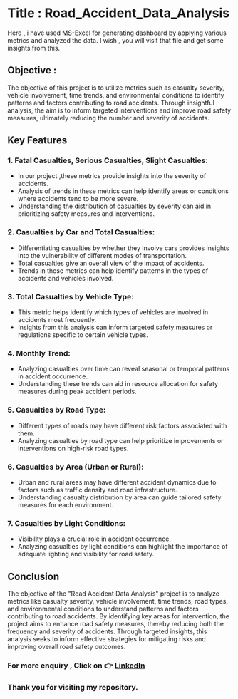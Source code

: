 # Title : Road_Accident_Data_Analysis

Here , i have used MS-Excel for generating dashboard by applying various metrics and analyzed the data. I wish , you will visit that file and get some insights from this. 

## Objective :
The objective of this project is to utilize metrics such as casualty severity, vehicle involvement, time trends, and environmental conditions to identify patterns and factors contributing to road accidents. Through insightful analysis, the aim is to inform targeted interventions and improve road safety measures, ultimately reducing the number and severity of accidents.

## Key Features
### 1. Fatal Casualties, Serious Casualties, Slight Casualties:
* In our project ,these metrics provide insights into the severity of accidents.
* Analysis of trends in these metrics can help identify areas or conditions where accidents tend to be more severe.
* Understanding the distribution of casualties by severity can aid in prioritizing safety measures and interventions.

### 2. Casualties by Car and Total Casualties:
* Differentiating casualties by whether they involve cars provides insights into the vulnerability of different modes of transportation.
* Total casualties give an overall view of the impact of accidents.
* Trends in these metrics can help identify patterns in the types of accidents and vehicles involved.

### 3. Total Casualties by Vehicle Type:
* This metric helps identify which types of vehicles are involved in accidents most frequently.
* Insights from this analysis can inform targeted safety measures or regulations specific to certain vehicle types.

### 4. Monthly Trend:
* Analyzing casualties over time can reveal seasonal or temporal patterns in accident occurrence.
* Understanding these trends can aid in resource allocation for safety measures during peak accident periods.

### 5. Casualties by Road Type:
* Different types of roads may have different risk factors associated with them.
* Analyzing casualties by road type can help prioritize improvements or interventions on high-risk road types.

### 6. Casualties by Area (Urban or Rural):
* Urban and rural areas may have different accident dynamics due to factors such as traffic density and road infrastructure.
* Understanding casualty distribution by area can guide tailored safety measures for each environment.

### 7. Casualties by Light Conditions:
* Visibility plays a crucial role in accident occurrence.
* Analyzing casualties by light conditions can highlight the importance of adequate lighting and visibility for road safety.

## Conclusion
The objective of the "Road Accident Data Analysis" project is to analyze metrics like casualty severity, vehicle involvement, time trends, road types, and environmental conditions to understand patterns and factors contributing to road accidents. By identifying key areas for intervention, the project aims to enhance road safety measures, thereby reducing both the frequency and severity of accidents. Through targeted insights, this analysis seeks to inform effective strategies for mitigating risks and improving overall road safety outcomes.













### For more enquiry , Click on :point_right: [LinkedIn](https://www.linkedin.com/in/chbiswajit/)

### Thank you for visiting my repository.
